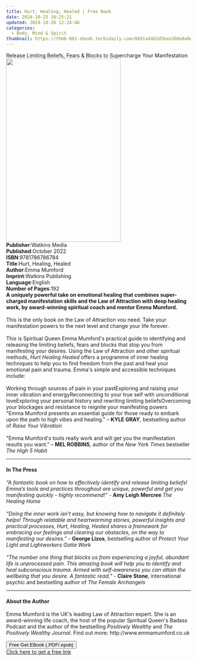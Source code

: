 ```yaml
---
title: Hurt, Healing, Healed | Free Book
date: 2024-10-25 16:25:21
updated: 2024-10-26 12:24:46
categories:
  - Body, Mind & Spirit
thumbnail: https://thmb-001-ebook.techidaily.com/8691ad462d5bea30de8a0edb88edf7e56831d057589c3735d3e2a73679be4db8.jpg
---
```

<main id="book-container">
  <div class="flex flex-col">
    <div class="book-brief flex-1 py-6 px-4 sm:p-6 md:py-10 md:px-8">
      <!-- brief-->
      <div class="book-brief-main">
        Release Limiting Beliefs, Fears & Blocks to Supercharge Your
        Manifestation
      </div>
    </div>
    <div
      class="book-meta-info flex-1 grid gap-4 col-start-1 col-end-3 row-start-1 sm:mb-6 sm:grid-cols-4 lg:gap-6 lg:col-start-2 lg:row-end-6 lg:row-span-6 lg:mb-0"
    >
      <div
        class="book-meta-info-left place-content-center mt-4 p-4 text-sm leading-6 col-start-2 col-span-2 dark:text-slate-400"
      >
        <img
          class="w-full h-500 object-cover rounded-lg sm:h-255 sm:col-span-2 lg:col-span-full"
          src="https://img-001-ebook.techidaily.com/30660023ec2e512433403e214138b0651bd03420d34744ef498a629b051de597.jpg"
          alt=""
          width="312"
          height="500"
        />
      </div>
      <div
        class="book-meta-info-right mt-2 col-start-1 row-start-2 col-span-3 self-center"
      >
        <!-- meta data  -->
        <div class="flex flex-col px-4 md:px-8">
          <div class="flex-1">
            <strong>Publisher</strong>:<span class="px-2">Watkins Media</span>
          </div>
          <div class="flex-1">
            <strong>Published</strong>:<span class="px-2">October 2022</span>
          </div>
          <div class="flex-1">
            <strong>ISBN</strong>:<span class="px-2">9781786786784</span>
          </div>
          <div class="flex-1">
            <strong>Title</strong>:<span class="px-2"
              >Hurt, Healing, Healed</span
            >
          </div>
          <div class="flex-1">
            <strong>Author</strong>:<span class="px-2">Emma Mumford</span>
          </div>
          <div class="flex-1">
            <strong>Imprint</strong>:<span class="px-2"
              >Watkins Publishing</span
            >
          </div>
          <div class="flex-1">
            <strong>Language</strong>:<span class="px-2">English</span>
          </div>
          <div class="flex-1">
            <strong>Number of Pages</strong>:<span class="px-2">192</span>
          </div>
        </div>
      </div>
    </div>
    <div class="book-description flex-1 py-6 px-4 sm:p-6 md:py-10 md:px-8">
      <div class="book-description-main">
        <div accordion-content="" id="description">
          <b
            >A uniquely powerful take on emotional healing that combines
            super-charged manifestation skills and the Law of Attraction with
            deep healing work, by award-winning spiritual coach and mentor Emma
            Mumford.</b
          ><br /><br />This is the only book on the Law of Attraction vou need.
          Take your manifestation powers to the next level and change your life
          forever.<br /><br />This is Spiritual Queen Emma Mumford's practical
          guide to identifying and releasing the limiting beliefs, fears and
          blocks that stop you from manifesting your desires. Using the Law of
          Attraction and other spiritual methods,
          <i>Hurt Healing Healed</i> offers a programme of inner healing
          techniques to help you to find freedom from the past and heal your
          emotional pain and trauma. Emma's simple and accessible techniques
          include:<br /><br />Working through sources of pain in your
          pastExploring and raising your inner vibration and energyReconnecting
          to your true self with unconditional loveExploring your personal
          history and rewriting limiting beliefsOvercoming your blockages and
          resistance to reignite your manifesting powers<br />"Emma Mumford
          presents an essential guide for those ready to embark upon the path to
          high vibes and healing." – <b>KYLE GRAY</b>, bestselling author of
          <i>Raise Your Vibration</i><br /><i></i><br />"Emma Mumford's tools
          really work and will get you the manifestation results you want." –
          <b>MEL ROBBINS</b>, author of the <i>New York Times </i>bestseller
          <i>The High 5 Habit</i>
        </div>
        <div class="accordion-fader"></div>
      </div>
    </div>
    <div class="book-excerpts flex-1 py-6 px-4 sm:p-6 md:py-10 md:px-8">
      <!-- excerpts-->
      <div class="book-excerpts-main">
        <hr />
        <h4 class="placeholder placeholder-heading">
          <span>In The Press</span>
        </h4>
        <p>
          <i
            >“A fantastic book on how to effectively identify and release
            limiting beliefs! Emma’s tools and practices throughout are unique,
            powerful and get you manifesting quickly - highly recommend!” - </i
          ><b>Amy Leigh Mercree </b
          ><i
            ><i
              >The Healing Home<br /><br />“Doing the inner work isn’t easy, but
              knowing how to navigate it definitely helps! Through relatable and
              heartwarming stories, powerful insights and practical processes,
              <i>Hurt, Healing, Healed </i>shares a framework for embracing our
              feelings and clearing our obstacles, on the way to manifesting our
              desires.” -
            </i></i
          ><b>George Lizos</b>, bestselling author of
          <i
            ><i
              ><i
                >Protect Your Light and Lightworkers Gotta Work<br /><br />“The
                number one thing that blocks us from experiencing a joyful,
                abundant life is unprocessed pain. This amazing book will help
                you to identify and heal subconscious trauma. Armed with
                self-awareness you can attain the wellbeing that you desire. A
                fantastic read.”
              </i></i
            ></i
          >- <b>Claire Stone</b>, international psychic and bestselling author
          of
          <i
            >The Female Archangels<i
              ><i><br /></i></i
          ></i>
        </p>
      </div>
    </div>
    <div class="book-about-author flex-1 py-6 px-4 sm:p-6 md:py-10 md:px-8">
      <!-- about author-->
      <div class="book-main-author-main">
        <hr />
        <h4 class="placeholder placeholder-heading">
          <span>About the Author</span>
        </h4>
        <p>
          Emma Mumford is the UK's leading Law of Attraction expert. She is an
          award-winning life coach, the host of the popular Spiritual Queen's
          Badass Podcast and the author of the bestselling
          <i>Positively Wealthy </i>and <i>The Positively Wealthy Journal</i>.
          Find out more: http://www.emmamumford.co.uk
        </p>
      </div>
    </div>
    <div class="book-free-get flex-1 py-6 px-4 sm:p-6 md:py-10 md:px-8">
      <button
        id="btn-free-get"
        class="bg-blue-500 hover:bg-blue-700 text-white font-bold py-2 px-4 rounded"
      >
        Free Get EBook (.PDF/.epub)
      </button>
      <div id="countdown-display" class="px-2 text-lg mt-2"></div>
      <a
        id="free-link"
        class="hidden bg-blue-500 hover:bg-blue-700 text-white font-bold py-2 px-4 rounded"
        href="https://www.ebooks.com/en-us/book/210491915/hurt-healing-healed/emma-mumford/"
        target="_blank"
        >Click here to get a free link</a
      >
    </div>
    <script>
      let countdownTime = 0;
      let countdownInterval = null;
      document
        .getElementById('btn-free-get')
        .addEventListener('click', startCountdown);
      function startCountdown() {
        countdownTime = new Date().getTime() + 60000 * 3;
        countdownInterval = setInterval(updateCountdown, 1000);
        document.getElementById('btn-free-get').disabled = true;
        document
          .getElementById('btn-free-get')
          .classList.add('bg-gray-500', 'cursor-not-allowed');
      }
      function updateCountdown() {
        let currentTime = new Date().getTime();
        let timeLeft = countdownTime - currentTime;
        let secondsLeft = Math.floor(timeLeft / 1000);
        document.getElementById('countdown-display').innerHTML =
          `Remaining time: ${secondsLeft} seconds.`;
        if (secondsLeft <= 0) {
          clearInterval(countdownInterval);
          document.getElementById('btn-free-get').classList.add('hidden');
          document.getElementById('free-link').classList.remove('hidden');
          document.getElementById('countdown-display').innerHTML = '';
        }
      }
    </script>
  </div>
</main>
